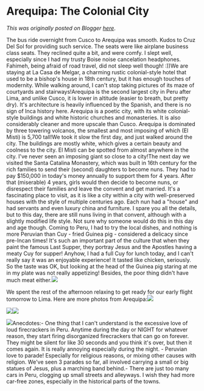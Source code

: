 # Arequipa: The Colonial City

*This was originally posted on Blogger [here](https://photopensieve.blogspot.com/2017/09/arequipa.html)*.

The bus ride overnight from Cusco to Arequipa was smooth. Kudos to Cruz Del Sol for providing such service. The seats were like airplane business class seats. They reclined quite a bit, and were comfy. I slept well, especially since I had my trusty Boise noise cancelation headphones. Fahimeh, being afraid of road travel, did not sleep well though! :))We are staying at La Casa de Melgar, a charming rustic colonial-style hotel that used to be a bishop's house in 18th century, but it has enough touches of modernity. While walking around, I can't stop taking pictures of its maze of courtyards and stairways!Arequipa is the second largest city in Peru after Lima, and unlike Cusco, it is lower in altitude (easier to breath, but pretty dry). It's architecture is heavily influenced by the Spanish, and there is no sign of Inca history here. Arequipa is a poetic city, with its white colonial-style buildings and white historic churches and monasteries. It is also considerably cleaner and more upscale than Cusco. Arequipa is dominated by three towering volcanos, the smallest and most imposing of which (El Misti) is 5,700 tall!We took it slow the first day, and just walked around the city. The buildings are mostly white, which gives a certain beauty and coolness to the city. El Misti can be spotted from almost anywhere in the city. I've never seen an imposing giant so close to a city!The next day we visited the Santa Catalina Monastery, which was built in 16th century for the rich families to send their (second) daughters to become nuns. They had to pay \$150,000 in today's money annually to support them for 4 years. After that (miserable) 4 years, girls would then decide to become nuns, or disrespect their families and leave the convent and get married. It's a fascinating place to visit, as it is like a city within a city with well-preserved houses with the style of multiple centuries ago. Each nun had a "house" and had servants and even luxury china and furniture. I spare you all the details, but to this day, there are still nuns living in that convent, although with a slightly modified life style. Not sure why someone would do this in this day and age though. Coming to Peru, I had to try the local dishes, and nothing is more Peruvian than Cuy - fried Guinea pig - considered a delicacy since pre-Incan times! It's such an important part of the culture that when they paint the famous Last Supper, they portray Jesus and the Apostles having a meaty Cuy for supper! Anyhow, I had a full Cuy for lunch today, and I can't really say it was an enjoyable experience! It tasted like chicken, seriously. So the taste was OK, but looking at the head of the Guinea pig staring at me in my plate was not really appetizing! Besides, the poor thing didn't have much meat either.![](https://blogger.googleusercontent.com/img/b/R29vZ2xl/AVvXsEg230Mx3gZcS9cDQ8RbuHWl8RqpgWV2GO40wMY1G_7OwQM6l_GOdmrwk59toiy6Ndw1os-SrTox8KiCNMz8Isr15UD6K7pgOPgqTExHfbXPuNgvtWDNYCgUCpP23u1GziEJP-kzKJdP9e7X/s5000/%255BUNSET%255D)

We spent the rest of the afternoon relaxing to get ready for our early flight tomorrow to Lima. Here are more photos from Arequipa:![](https://blogger.googleusercontent.com/img/b/R29vZ2xl/AVvXsEgsnEh5fu3onHzrSxTxOvRvXgHSCVTK0kgIAeL5fEOOuMP4ipxrJpLac7ZYWhkE_7OHwsB-cVuMDAVM5bK-xvHyp4Hnc_MK7Rxby4hLKNz8vLNpEKL4rT9rRfNgD24qdkTp56wcClcmvd5N/s5000/%255BUNSET%255D)

![](https://blogger.googleusercontent.com/img/b/R29vZ2xl/AVvXsEiwjipr81W10GCiL9ROB1K8RUJBXpPA5siN6ZnmiZv60R1oSGO7iAx4QuiRlLilNSOAgDZbcn9kP1OX2IzFI-xDHbcu6U1wleQ4Qbq0M77l1j1-CodXKCd4X20qvE3l6GXzfrmhJdj_ZLk-/s5000/%255BUNSET%255D)![](https://blogger.googleusercontent.com/img/b/R29vZ2xl/AVvXsEi3GbTpiv5kznZMVirt8myh8udTK1aOMnSgyzzjvx_XmpnNKssmrF0hpvT0kqVSoDGE7vTa2xIEuGrvDM4QLLlCEMcsmrg9stTDEMohaRL6RSBq7faTLeXZOev5jkT8kwmgp590waCT4nnf/s5000/%255BUNSET%255D)

![](https://blogger.googleusercontent.com/img/b/R29vZ2xl/AVvXsEgKfy7V8FaHq6z0td-nPqn1CAtYogqOHQ0d1Tr9Qm7brxYKbzBK-rl0UvBrXpD9na4FZRJ5yOhAUKbZdKDTx4xPfhYj3EcaKHAKVae-2eyPpi9ELEZKXmaXany_UaQiCaoDGSbbpai8tChh/s5000/%255BUNSET%255D)Anecdotes:- One thing that I can't understand is the excessive love of loud firecrackers in Peru. Anytime during the day or NIGHT for whatever reason, they start firing disorganized firecrackers that can go on forever. They might be silent for like 30 seconds and you think it's over, but then it comes again. It is really annoying especially during the night. - Peruvian love to parade! Especially for religious reasons, or mixing other causes with religion. We've seen 3 parades so far, all involved carrying a small or big statues of Jesus, plus a marching band behind.- There are just too many cars in Peru, clogging up small streets and alleyways. I wish they had more car-free zones, especially in the historical parts of the towns.